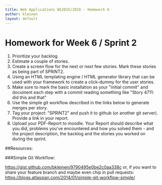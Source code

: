 ```yaml
---
title: Web Applications WS2015/2016 - Homework 6
author: kleinen
layout: default
---
```


# Homework for Week 6 / Sprint 2

1. Prioritize your backlog.
2. Estimate a couple of stories.
4. Create a screen flow for the next or next few stories. Mark these stories as being part of SPRINT2.
3. Using an HTML templating engine / HTML generator library that can be used with your framework to create a click-dummy for the user stories.
4. Make sure to mark the basic installation as your "initial commit" and document each step with a commit reading something like "Story 4711: did this and that"
5. Use the simple git workflow described in the links below to generate merges per story.
3. Tag your project: "SPRINT2" and push it to github (or another git server). Provide a link in your report.
9. Upload your PDF-Report to moodle. Your Report should describe what you did, problems you've encountered and how you solved them - and the project description, the backlog and the stories you worked on during the sprint.

##Resources:

###Simple Git Workflow:

https://gist.github.com/bkleinen/9790495e0be2c0aa338c
or, if you want to share your feature branch and maybe even chip in pull requests:
https://blogs.atlassian.com/2014/01/simple-git-workflow-simple/
